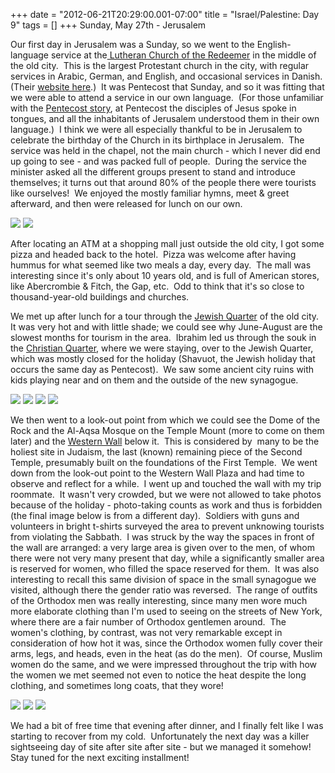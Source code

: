 +++
date = "2012-06-21T20:29:00.001-07:00"
title = "Israel/Palestine: Day 9"
tags = []
+++
Sunday, May 27th - Jerusalem

Our first day in Jerusalem was a Sunday, so we went to the English-language service at the[ Lutheran Church of the Redeemer](http://en.wikipedia.org/wiki/Lutheran_Church_of_the_Redeemer,_Jerusalem) in the middle of the old city.  This is the largest Protestant church in the city, with regular services in Arabic, German, and English, and occasional services in Danish.  (Their [website here](http://www.evangelisch-in-jerusalem.org/Gemeinde/gemeinde.php?num=1007&kat=127).)  It was Pentecost that Sunday, and so it was fitting that we were able to attend a service in our own language.  (For those unfamiliar with the [Pentecost story](http://en.wikipedia.org/wiki/Pentecost#New_Testament), at Pentecost the disciples of Jesus spoke in tongues, and all the inhabitants of Jerusalem understood them in their own language.)  I think we were all especially thankful to be in Jerusalem to celebrate the birthday of the Church in its birthplace in Jerusalem.  The service was held in the chapel, not the main church - which I never did end up going to see - and was packed full of people.  During the service the minister asked all the different groups present to stand and introduce themselves; it turns out that around 80% of the people there were tourists like ourselves!  We enjoyed the mostly familiar hymns, meet & greet afterward, and then were released for lunch on our own.

<img src="http://1.bp.blogspot.com/-gVTCIVzAF5M/T-PieGzUikI/AAAAAAAAA14/_oE-8AzlsAQ/s1600/IMG_6135.jpg"/>

<img src="http://3.bp.blogspot.com/-70ggugKPb-U/T-PijeUWjvI/AAAAAAAAA2w/GMJvKQXLrCs/s1600/IMG_6138.jpg"/>

After locating an ATM at a shopping mall just outside the old city, I got some pizza and headed back to the hotel.  Pizza was welcome after having hummus for what seemed like two meals a day, every day.  The mall was interesting since it's only about 10 years old, and is full of American stores, like Abercrombie & Fitch, the Gap, etc.  Odd to think that it's so close to thousand-year-old buildings and churches.

We met up after lunch for a tour through the [Jewish Quarter](http://en.wikipedia.org/wiki/Jewish_Quarter_%28Jerusalem%29) of the old city.  It was very hot and with little shade; we could see why June-August are the slowest months for tourism in the area.  Ibrahim led us through the souk in the [Christian Quarter](http://en.wikipedia.org/wiki/Christian_Quarter), where we were staying, over to the Jewish Quarter, which was mostly closed for the holiday (Shavuot, the Jewish holiday that occurs the same day as Pentecost).  We saw some ancient city ruins with kids playing near and on them and the outside of the new synagogue. 

<img src="http://4.bp.blogspot.com/-8JHFvD5r_tw/T-Piepcp1RI/AAAAAAAAA2A/XRO7wWCPQQY/s1600/IMG_6145.jpg"/>

<img src="http://1.bp.blogspot.com/-bip5NeF68Ac/T-PifffyCMI/AAAAAAAAA2I/QgpMMT2-EZo/s1600/IMG_6152.jpg"/>

<img src="http://1.bp.blogspot.com/-6dmZk-HsMkY/T-Pig5EHRKI/AAAAAAAAA2Q/oSdd1SfsFpU/s1600/IMG_6155.jpg"/>

<img src="http://1.bp.blogspot.com/-S5wbTLPSWig/T-PikNQfoAI/AAAAAAAAA24/28OTj6jmaJA/s1600/IMG_6157.jpg"/>

We then went to a look-out point from which we  could see the Dome of the Rock and the Al-Aqsa Mosque on the Temple  Mount (more to come on them later) and the [Western Wall](http://en.wikipedia.org/wiki/Western_Wall) below it.  This is considered by  many to be the holiest site in Judaism, the last (known) remaining piece of the Second Temple, presumably built on the foundations of the First Temple.  We went down from the look-out point to the Western Wall Plaza and had time to observe and reflect for a while.  I went up and touched the wall with my trip roommate.  It wasn't very crowded, but we were not allowed to take photos because of the holiday - photo-taking counts as work and thus is forbidden (the final image below is from a different day).  Soldiers with guns and volunteers in bright t-shirts surveyed the area to prevent unknowing tourists from violating the Sabbath.  I was struck by the way the spaces in front of the wall are arranged: a very large area is given over to the men, of whom there were not very many present that day, while a significantly smaller area is reserved for women, who filled the space reserved for them.  It was also interesting to recall this same division of space in the small synagogue we visited, although there the gender ratio was reversed.  The range of outfits of the Orthodox men was really interesting, since many men wore much more elaborate clothing than I'm used to seeing on the streets of New York, where there are a fair number of Orthodox gentlemen around.  The women's clothing, by contrast, was not very remarkable except in consideration of how hot it was, since the Orthodox women fully cover their arms, legs, and heads, even in the heat (as do the men).  Of course, Muslim women do the same, and we were impressed throughout the trip with how the women we met seemed not even to notice the heat despite the long clothing, and sometimes long coats, that they wore!

<img src="http://2.bp.blogspot.com/-qy72jq64U5o/T-PihZ1GSrI/AAAAAAAAA2Y/6e29GS0HiH0/s1600/IMG_6160.jpg"/>

<img src="http://2.bp.blogspot.com/-2htVTUr8R0Q/T-PiiG1WqdI/AAAAAAAAA2g/6BRMY8dogjI/s1600/IMG_6162.jpg"/>

<img src="http://4.bp.blogspot.com/-LljqGZX_Obc/T-PijLLJ7GI/AAAAAAAAA2o/8kyHW66UL4Q/s1600/IMG_6237.jpg"/>

We had a bit of free time that evening after dinner, and I finally felt like I was starting to recover from my cold.  Unfortunately the next day was a killer sightseeing day of site after site after site - but we managed it somehow!  Stay tuned for the next exciting installment!
